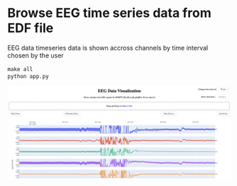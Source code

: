 # Browse EEG time series data from EDF file

EEG data timeseries data is shown accross channels by time interval chosen by the user

```
make all
python app.py
```

![alt text](https://github.com/amlantalukder/eeg_data_viz/blob/main/assets/preview.jpg?raw=true)

